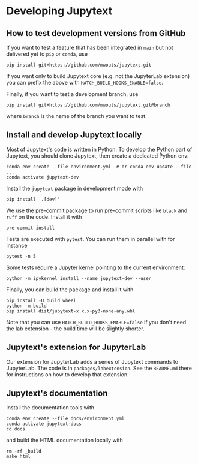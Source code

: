 # Developing Jupytext

## How to test development versions from GitHub

If you want to test a feature that has been integrated in `main` but not delivered yet to `pip` or `conda`, use
```
pip install git+https://github.com/mwouts/jupytext.git
```

If you want only to build Jupytext core (e.g. not the JupyterLab extension) you can prefix the
above with `HATCH_BUILD_HOOKS_ENABLE=false`.

Finally, if you want to test a development branch, use
```
pip install git+https://github.com/mwouts/jupytext.git@branch
```
where `branch` is the name of the branch you want to test.

## Install and develop Jupytext locally

Most of Jupytext's code is written in Python. To develop the Python part of Jupytext, you should clone Jupytext, then create a dedicated Python env:
```
conda env create --file environment.yml  # or conda env update --file ...
conda activate jupytext-dev
```

Install the `jupytext` package in development mode with
```
pip install '.[dev]'
```

We use the [pre-commit](https://pre-commit.com) package to run pre-commit scripts like `black` and `ruff` on the code.
Install it with
```
pre-commit install
```

Tests are executed with `pytest`. You can run them in parallel with for instance
```
pytest -n 5
```

Some tests require a Jupyter kernel pointing to the current environment:
```
python -m ipykernel install --name jupytext-dev --user
```

Finally, you can build the package and install it with
```
pip install -U build wheel
python -m build
pip install dist/jupytext-x.x.x-py3-none-any.whl
```

Note that you can use `HATCH_BUILD_HOOKS_ENABLE=false` if you don't need the lab extension - the build time will be slightly shorter.

## Jupytext's extension for JupyterLab

Our extension for JupyterLab adds a series of Jupytext commands to JupyterLab. The code is in `packages/labextension`. See the `README.md` there for instructions on how to develop that extension.

## Jupytext's documentation

Install the documentation tools with
```
conda env create --file docs/environment.yml
conda activate jupytext-docs
cd docs
```
and build the HTML documentation locally with
```
rm -rf _build
make html
```
